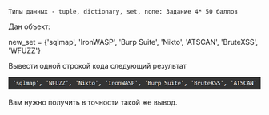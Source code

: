     Типы данных - tuple, dictionary, set, none: Задание 4* 50 баллов
Дан объект: 

new_set = {'sqlmap', 'IronWASP', 'Burp Suite', 'Nikto', 'ATSCAN',
'BruteXSS', 'WFUZZ'}

Вывести одной строкой кода следующий результат

![img.png](img.png)

Вам нужно получить в точности такой же вывод.